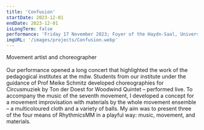```yaml
---
title: 'Confusion'
startDate: 2023-12-01
endDate: 2023-12-01
isLongTerm: false
performance: 'Friday 17 November 2023; Foyer of the Haydn-Saal, Universität für Musik und darstellende Kunst Wien'
imgURL: '/images/projects/Confusion.webp'
---
```

Movement artist and choreographer<br><br>
Our performance opened a long concert that highlighted the work of the pedagogical
institutes at the mdw. Students from our institute under the guidance of Prof Meike Schmitz
developed choreographies for Circusmuziek by Ton der Doest for Woodwind Quintet –
performed live. To accompany the music of the seventh movement, I developed a concept for
a movement improvisation with materials by the whole movement ensemble – a
multicoloured cloth and a variety of balls. My aim was to present three of the four means of
RhythmicsMM in a playful way: music, movement, and materials.